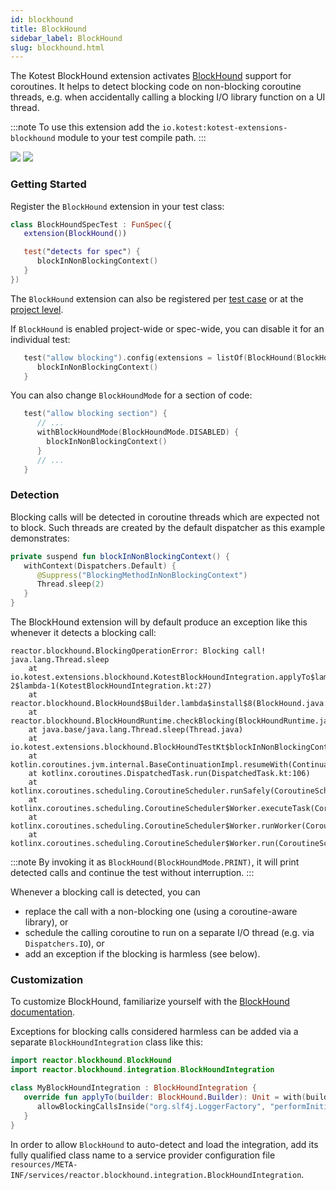 ```yaml
---
id: blockhound
title: BlockHound
sidebar_label: BlockHound
slug: blockhound.html
---
```


The Kotest BlockHound extension activates [BlockHound](https://github.com/reactor/BlockHound) support for coroutines. It helps to detect blocking code on non-blocking coroutine threads, e.g. when accidentally calling a blocking I/O library function on a UI thread.

:::note
To use this extension add the `io.kotest:kotest-extensions-blockhound` module to your test compile path.
:::

[<img src="https://img.shields.io/maven-central/v/io.kotest/kotest-extensions-blockhound.svg?label=latest%20release"/>](https://search.maven.org/artifact/io.kotest.extensions/kotest-extensions-blockhound)
[<img src="https://img.shields.io/maven-metadata/v?metadataUrl=https%3A%2F%2Fcentral.sonatype.com%2Frepository%2Fmaven-snapshots%2Fio%2Fkotest%2Fkotest-extensions-blockhound%2Fmaven-metadata.xml"/>](https://central.sonatype.com/repository/maven-snapshots/io/kotest/kotest-extensions-blockhound/maven-metadata.xml)


### Getting Started

Register the `BlockHound` extension in your test class:

```kotlin
class BlockHoundSpecTest : FunSpec({
   extension(BlockHound())

   test("detects for spec") {
      blockInNonBlockingContext()
   }
})
```

The `BlockHound` extension can also be registered per [test case](../framework/testcaseconfig.html) or at the [project level](../framework/project-config.html).

If `BlockHound` is enabled project-wide or spec-wide, you can disable it for an individual test:
```kotlin
   test("allow blocking").config(extensions = listOf(BlockHound(BlockHoundMode.DISABLED))) {
      blockInNonBlockingContext()
   }
```

You can also change `BlockHoundMode` for a section of code:
```kotlin
   test("allow blocking section") {
      // ...
      withBlockHoundMode(BlockHoundMode.DISABLED) {
        blockInNonBlockingContext()
      }
      // ...
   }
```

### Detection

Blocking calls will be detected in coroutine threads which are expected not to block. Such threads are created by the default dispatcher as this example demonstrates:

```kotlin
private suspend fun blockInNonBlockingContext() {
   withContext(Dispatchers.Default) {
      @Suppress("BlockingMethodInNonBlockingContext")
      Thread.sleep(2)
   }
}
```

The BlockHound extension will by default produce an exception like this whenever it detects a blocking call:
```
reactor.blockhound.BlockingOperationError: Blocking call! java.lang.Thread.sleep
	at io.kotest.extensions.blockhound.KotestBlockHoundIntegration.applyTo$lambda-2$lambda-1(KotestBlockHoundIntegration.kt:27)
	at reactor.blockhound.BlockHound$Builder.lambda$install$8(BlockHound.java:427)
	at reactor.blockhound.BlockHoundRuntime.checkBlocking(BlockHoundRuntime.java:89)
	at java.base/java.lang.Thread.sleep(Thread.java)
	at io.kotest.extensions.blockhound.BlockHoundTestKt$blockInNonBlockingContext$2.invokeSuspend(BlockHoundTest.kt:17)
	at kotlin.coroutines.jvm.internal.BaseContinuationImpl.resumeWith(ContinuationImpl.kt:33)
	at kotlinx.coroutines.DispatchedTask.run(DispatchedTask.kt:106)
	at kotlinx.coroutines.scheduling.CoroutineScheduler.runSafely(CoroutineScheduler.kt:570)
	at kotlinx.coroutines.scheduling.CoroutineScheduler$Worker.executeTask(CoroutineScheduler.kt:750)
	at kotlinx.coroutines.scheduling.CoroutineScheduler$Worker.runWorker(CoroutineScheduler.kt:677)
	at kotlinx.coroutines.scheduling.CoroutineScheduler$Worker.run(CoroutineScheduler.kt:664)
```

:::note
By invoking it as `BlockHound(BlockHoundMode.PRINT)`, it will print detected calls and continue the test without interruption.
:::

Whenever a blocking call is detected, you can
* replace the call with a non-blocking one (using a coroutine-aware library), or
* schedule the calling coroutine to run on a separate I/O thread (e.g. via `Dispatchers.IO`), or
* add an exception if the blocking is harmless (see below).

### Customization

To customize BlockHound, familiarize yourself with the [BlockHound documentation](https://github.com/reactor/BlockHound/blob/master/docs/README.md).

Exceptions for blocking calls considered harmless can be added via a separate `BlockHoundIntegration` class like this:

```kotlin
import reactor.blockhound.BlockHound
import reactor.blockhound.integration.BlockHoundIntegration

class MyBlockHoundIntegration : BlockHoundIntegration {
   override fun applyTo(builder: BlockHound.Builder): Unit = with(builder) {
      allowBlockingCallsInside("org.slf4j.LoggerFactory", "performInitialization")
   }
}
```

In order to allow `BlockHound` to auto-detect and load the integration, add its fully qualified class name to a service provider configuration file
 `resources/META-INF/services/reactor.blockhound.integration.BlockHoundIntegration`.
